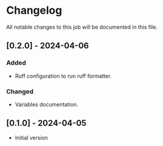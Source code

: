 # Changelog

All notable changes to this job will be documented in this file.

## [0.2.0] - 2024-04-06

### Added

* Ruff configuration to run ruff formatter.

### Changed

* Variables documentation.

## [0.1.0] - 2024-04-05

* Initial version
